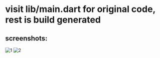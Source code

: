 # visit lib/main.dart for original code, rest is build generated
## screenshots:

![1](https://github.com/user-attachments/assets/11810de2-c5c1-4808-be7b-6f0b53b26492)
![2](https://github.com/user-attachments/assets/27e41b95-71b8-4ea7-b090-9ec13720fa50)


